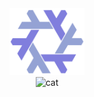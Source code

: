 <div align="center">

<img alt="NixOS" src="assets/nixos_logo_custom_colors.svg" width="120px"/>

<div align="center">
    <img alt="cat" src="https://raw.githubusercontent.com/catppuccin/catppuccin/main/assets/footers/gray0_ctp_on_line.svg?sanitize=true"/>
</div>
